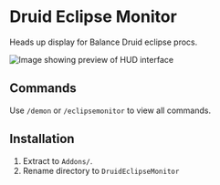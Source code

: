 # Druid Eclipse Monitor

Heads up display for Balance Druid eclipse procs.

![Image showing preview of HUD interface](https://github.com/mdmnky/druid-eclipse-monitor/blob/master/DruidEclipseMonitor.png?raw=true)

## Commands

Use `/demon` or `/eclipsemonitor` to view all commands.

## Installation

1. Extract to `Addons/`.
2. Rename directory to `DruidEclipseMonitor`
